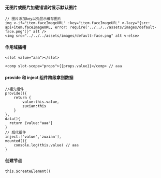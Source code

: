 #### 无图片或图片加载错误时显示默认图片

    // 图片添加key以免显示缓存图片
    img v-if="item.faceImageURL" :key="item.faceImageURL" v-lazy="{src: api+item.faceImageURL, error: require('../../../assets/images/default-face.png')}" alt />
    <img src="../../../assets/images/default-face.png" alt v-else>

#### 作用域插槽
    <slot value="aaa"></slot>

    <comp slot-scope="props">{{props.value}}</comp> // aaa

#### provide 和 inject 组件跨级拿到数据
    //祖先组件
    provide(){
        return {
            value:this.value,
            zuxian:this
        }
    },
    data(){
      return {value:"aaa"}  
    }
    // 后代组件
    inject:['value','zuxian'],
    mounted(){
        console.log(this.value) // aaa
    }

#### 创建节点
    this.$createElement()